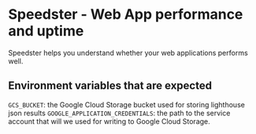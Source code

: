 # Speedster - Web App performance and uptime

Speedster helps you understand whether your web applications performs well.

## Environment variables that are expected
`GCS_BUCKET`: the Google Cloud Storage bucket used for storing lighthouse json results
`GOOGLE_APPLICATION_CREDENTIALS`: the path to the service account that will
we used for writing to Google Cloud Storage.
